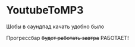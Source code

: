 # YoutubeToMP3
 Шобы в саундпад качать удобно было

Прогрессбар ~~будет работать завтра~~ РАБОТАЕТ!
